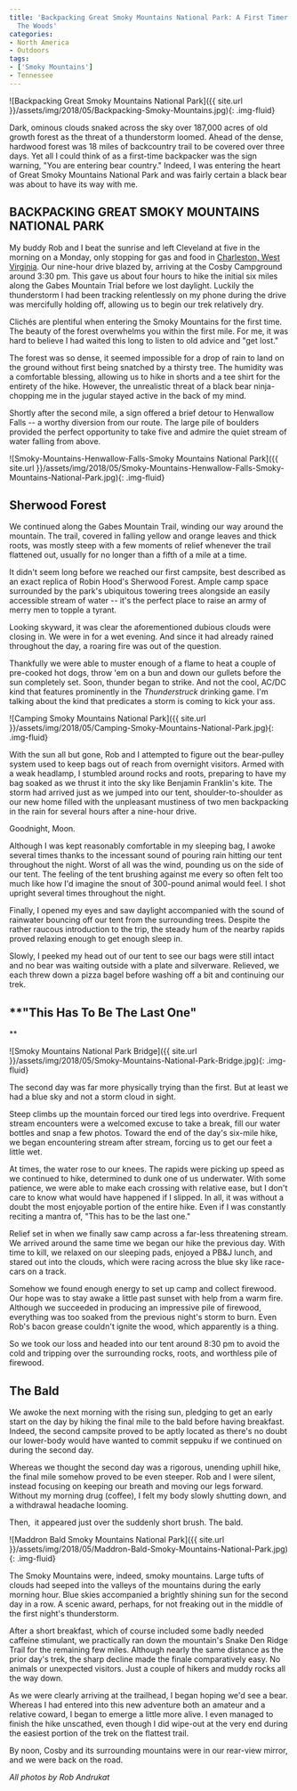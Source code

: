 ```yaml
---
title: 'Backpacking Great Smoky Mountains National Park: A First Timer''s Trek Into
  The Woods'
categories:
- North America
- Outdoors
tags:
- ['Smoky Mountains']
- Tennessee
---
```


![Backpacking Great Smoky Mountains National Park]({{ site.url }}/assets/img/2018/05/Backpacking-Smoky-Mountains.jpg){: .img-fluid}

Dark, ominous clouds snaked across the sky over 187,000 acres of old growth forest as the threat of a thunderstorm loomed. Ahead of the dense, hardwood forest was 18 miles of backcountry trail to be covered over three days. Yet all I could think of as a first-time backpacker was the sign warning, "You are entering bear country." Indeed, I was entering the heart of Great Smoky Mountains National Park and was fairly certain a black bear was about to have its way with me.

<!-- more -->

## BACKPACKING GREAT SMOKY MOUNTAINS NATIONAL PARK

My buddy Rob and I beat the sunrise and left Cleveland at five in the morning on a Monday, only stopping for gas and food in [Charleston, West Virginia](https://withoutapath.com/white-water-rafting-west-virginia/). Our nine-hour drive blazed by, arriving at the Cosby Campground around 3:30 pm. This gave us about four hours to hike the initial six miles along the Gabes Mountain Trial before we lost daylight. Luckily the thunderstorm I had been tracking relentlessly on my phone during the drive was mercifully holding off, allowing us to begin our trek relatively dry.

Clichés are plentiful when entering the Smoky Mountains for the first time. The beauty of the forest overwhelms you within the first mile. For me, it was hard to believe I had waited this long to listen to old advice and "get lost."

The forest was so dense, it seemed impossible for a drop of rain to land on the ground without first being snatched by a thirsty tree. The humidity was a comfortable blessing, allowing us to hike in shorts and a tee shirt for the entirety of the hike. However, the unrealistic threat of a black bear ninja-chopping me in the jugular stayed active in the back of my mind.

Shortly after the second mile, a sign offered a brief detour to Henwallow Falls -- a worthy diversion from our route. The large pile of boulders provided the perfect opportunity to take five and admire the quiet stream of water falling from above.

![Smoky-Mountains-Henwallow-Falls-Smoky Mountains National Park]({{ site.url }}/assets/img/2018/05/Smoky-Mountains-Henwallow-Falls-Smoky-Mountains-National-Park.jpg){: .img-fluid}

## **Sherwood Forest**

We continued along the Gabes Mountain Trail, winding our way around the mountain. The trail, covered in falling yellow and orange leaves and thick roots, was mostly steep with a few moments of relief whenever the trail flattened out, usually for no longer than a fifth of a mile at a time.

It didn't seem long before we reached our first campsite, best described as an exact replica of Robin Hood's Sherwood Forest. Ample camp space surrounded by the park's ubiquitous towering trees alongside an easily accessible stream of water -- it's the perfect place to raise an army of merry men to topple a tyrant.

Looking skyward, it was clear the aforementioned dubious clouds were closing in. We were in for a wet evening. And since it had already rained throughout the day, a roaring fire was out of the question.

Thankfully we were able to muster enough of a flame to heat a couple of pre-cooked hot dogs, throw 'em on a bun and down our gullets before the sun completely set. Soon, thunder began to strike. And not the cool, AC/DC kind that features prominently in the _Thunderstruck_ drinking game. I'm talking about the kind that predicates a storm is coming to kick your ass.

![Camping Smoky Mountains National Park]({{ site.url }}/assets/img/2018/05/Camping-Smoky-Mountains-National-Park.jpg){: .img-fluid}

With the sun all but gone, Rob and I attempted to figure out the bear-pulley system used to keep bags out of reach from overnight visitors. Armed with a weak headlamp, I stumbled around rocks and roots, preparing to have my bag soaked as we thrust it into the sky like Benjamin Franklin's kite. The storm had arrived just as we jumped into our tent, shoulder-to-shoulder as our new home filled with the unpleasant mustiness of two men backpacking in the rain for several hours after a nine-hour drive.

Goodnight, Moon.

Although I was kept reasonably comfortable in my sleeping bag, I awoke several times thanks to the incessant sound of pouring rain hitting our tent throughout the night. Worst of all was the wind, pounding us on the side of our tent. The feeling of the tent brushing against me every so often felt too much like how I'd imagine the snout of 300-pound animal would feel. I shot upright several times throughout the night.

Finally, I opened my eyes and saw daylight accompanied with the sound of rainwater bouncing off our tent from the surrounding trees. Despite the rather raucous introduction to the trip, the steady hum of the nearby rapids proved relaxing enough to get enough sleep in.

Slowly, I peeked my head out of our tent to see our bags were still intact and no bear was waiting outside with a plate and silverware. Relieved, we each threw down a pizza bagel before washing off a bit and continuing our trek.

## **"This Has To Be The Last One"
**

![Smoky Mountains National Park Bridge]({{ site.url }}/assets/img/2018/05/Smoky-Mountains-National-Park-Bridge.jpg){: .img-fluid}

The second day was far more physically trying than the first. But at least we had a blue sky and not a storm cloud in sight.

Steep climbs up the mountain forced our tired legs into overdrive. Frequent stream encounters were a welcomed excuse to take a break, fill our water bottles and snap a few photos. Toward the end of the day's six-mile hike, we began encountering stream after stream, forcing us to get our feet a little wet.

At times, the water rose to our knees. The rapids were picking up speed as we continued to hike, determined to dunk one of us underwater. With some patience, we were able to make each crossing with relative ease, but I don't care to know what would have happened if I slipped. In all, it was without a doubt the most enjoyable portion of the entire hike. Even if I was constantly reciting a mantra of, "This has to be the last one."

Relief set in when we finally saw camp across a far-less threatening stream. We arrived around the same time we began our hike the previous day. With time to kill, we relaxed on our sleeping pads, enjoyed a PB&J lunch, and stared out into the clouds, which were racing across the blue sky like race-cars on a track.

Somehow we found enough energy to set up camp and collect firewood. Our hope was to stay awake a little past sunset with help from a warm fire. Although we succeeded in producing an impressive pile of firewood, everything was too soaked from the previous night's storm to burn. Even Rob's bacon grease couldn't ignite the wood, which apparently is a thing.

So we took our loss and headed into our tent around 8:30 pm to avoid the cold and tripping over the surrounding rocks, roots, and worthless pile of firewood.

## The Bald

We awoke the next morning with the rising sun, pledging to get an early start on the day by hiking the final mile to the bald before having breakfast. Indeed, the second campsite proved to be aptly located as there's no doubt our lower-body would have wanted to commit seppuku if we continued on during the second day.

Whereas we thought the second day was a rigorous, unending uphill hike, the final mile somehow proved to be even steeper. Rob and I were silent, instead focusing on keeping our breath and moving our legs forward. Without my morning drug (coffee), I felt my body slowly shutting down, and a withdrawal headache looming.

Then,  it appeared just over the suddenly short brush. The bald.

![Maddron Bald Smoky Mountains National Park]({{ site.url }}/assets/img/2018/05/Maddron-Bald-Smoky-Mountains-National-Park.jpg){: .img-fluid}

The Smoky Mountains were, indeed, smoky mountains. Large tufts of clouds had seeped into the valleys of the mountains during the early morning hour. Blue skies accompanied a brightly shining sun for the second day in a row. A scenic award, perhaps, for not freaking out in the middle of the first night's thunderstorm.

After a short breakfast, which of course included some badly needed caffeine stimulant, we practically ran down the mountain's Snake Den Ridge Trail for the remaining few miles. Although nearly the same distance as the prior day's trek, the sharp decline made the finale comparatively easy. No animals or unexpected visitors. Just a couple of hikers and muddy rocks all the way down.

As we were clearly arriving at the trailhead, I began hoping we'd see a bear. Whereas I had entered into this new adventure both an amateur and a relative coward, I began to emerge a little more alive. I even managed to finish the hike unscathed, even though I did wipe-out at the very end during the easiest portion of the trek on the flattest trail.

By noon, Cosby and its surrounding mountains were in our rear-view mirror, and we were back on the road.

_All photos by Rob Andrukat_
